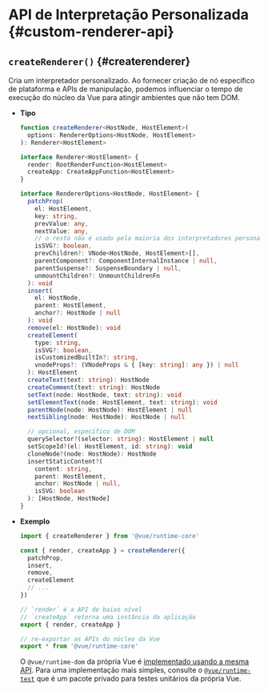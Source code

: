 # API de Interpretação Personalizada {#custom-renderer-api}

## `createRenderer()` {#createrenderer}

Cria um interpretador personalizado. Ao fornecer criação de nó específico de plataforma e APIs de manipulação, podemos influenciar o tempo de execução do núcleo da Vue para atingir ambientes que não tem DOM.

- **Tipo**

  ```ts
  function createRenderer<HostNode, HostElement>(
    options: RendererOptions<HostNode, HostElement>
  ): Renderer<HostElement>

  interface Renderer<HostElement> {
    render: RootRenderFunction<HostElement>
    createApp: CreateAppFunction<HostElement>
  }

  interface RendererOptions<HostNode, HostElement> {
    patchProp(
      el: HostElement,
      key: string,
      prevValue: any,
      nextValue: any,
      // o resto não é usado pela maioria dos interpretadores personalizados
      isSVG?: boolean,
      prevChildren?: VNode<HostNode, HostElement>[],
      parentComponent?: ComponentInternalInstance | null,
      parentSuspense?: SuspenseBoundary | null,
      unmountChildren?: UnmountChildrenFn
    ): void
    insert(
      el: HostNode,
      parent: HostElement,
      anchor?: HostNode | null
    ): void
    remove(el: HostNode): void
    createElement(
      type: string,
      isSVG?: boolean,
      isCustomizedBuiltIn?: string,
      vnodeProps?: (VNodeProps & { [key: string]: any }) | null
    ): HostElement
    createText(text: string): HostNode
    createComment(text: string): HostNode
    setText(node: HostNode, text: string): void
    setElementText(node: HostElement, text: string): void
    parentNode(node: HostNode): HostElement | null
    nextSibling(node: HostNode): HostNode | null

    // opcional, específico de DOM
    querySelector?(selector: string): HostElement | null
    setScopeId?(el: HostElement, id: string): void
    cloneNode?(node: HostNode): HostNode
    insertStaticContent?(
      content: string,
      parent: HostElement,
      anchor: HostNode | null,
      isSVG: boolean
    ): [HostNode, HostNode]
  }
  ```

- **Exemplo**

  ```js
  import { createRenderer } from '@vue/runtime-core'

  const { render, createApp } = createRenderer({
    patchProp,
    insert,
    remove,
    createElement
    // ...
  })

  // `render` é a API de baixo nível
  // `createApp` retorna uma instância da aplicação
  export { render, createApp }

  // re-exportar as APIs do núcleo da Vue
  export * from '@vue/runtime-core'
  ```

  O `@vue/runtime-dom` da própria Vue é [implementado usando a mesma API](https://github.com/vuejs/core/blob/main/packages/runtime-dom/src/index.ts). Para uma implementação mais simples, consulte o [`@vue/runtime-test`](https://github.com/vuejs/core/blob/main/packages/runtime-test/src/index.ts) que é um pacote privado para testes unitários da própria Vue.
